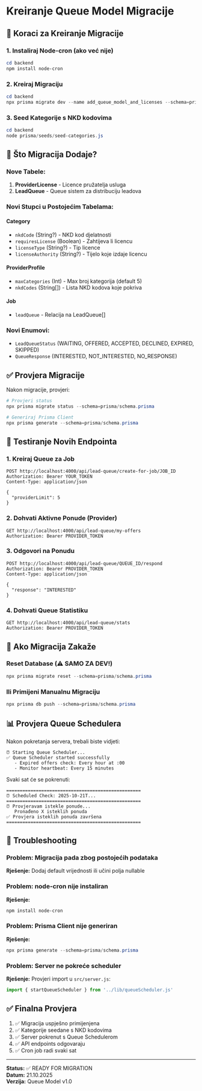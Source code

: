 # Kreiranje Queue Model Migracije

## 🚀 Koraci za Kreiranje Migracije

### 1. Instaliraj Node-cron (ako već nije)
```powershell
cd backend
npm install node-cron
```

### 2. Kreiraj Migraciju
```powershell
cd backend
npx prisma migrate dev --name add_queue_model_and_licenses --schema=prisma/schema.prisma
```

### 3. Seed Kategorije s NKD kodovima
```powershell
cd backend
node prisma/seeds/seed-categories.js
```

## 📝 Što Migracija Dodaje?

### Nove Tabele:
1. **ProviderLicense** - Licence pružatelja usluga
2. **LeadQueue** - Queue sistem za distribuciju leadova

### Novi Stupci u Postojećim Tabelama:

#### Category
- `nkdCode` (String?) - NKD kod djelatnosti
- `requiresLicense` (Boolean) - Zahtijeva li licencu
- `licenseType` (String?) - Tip licence
- `licenseAuthority` (String?) - Tijelo koje izdaje licencu

#### ProviderProfile
- `maxCategories` (Int) - Max broj kategorija (default 5)
- `nkdCodes` (String[]) - Lista NKD kodova koje pokriva

#### Job
- `leadQueue` - Relacija na LeadQueue[]

### Novi Enumovi:
- `LeadQueueStatus` (WAITING, OFFERED, ACCEPTED, DECLINED, EXPIRED, SKIPPED)
- `QueueResponse` (INTERESTED, NOT_INTERESTED, NO_RESPONSE)

## ✅ Provjera Migracije

Nakon migracije, provjeri:

```powershell
# Provjeri status
npx prisma migrate status --schema=prisma/schema.prisma

# Generiraj Prisma Client
npx prisma generate --schema=prisma/schema.prisma
```

## 🧪 Testiranje Novih Endpointa

### 1. Kreiraj Queue za Job
```http
POST http://localhost:4000/api/lead-queue/create-for-job/JOB_ID
Authorization: Bearer YOUR_TOKEN
Content-Type: application/json

{
  "providerLimit": 5
}
```

### 2. Dohvati Aktivne Ponude (Provider)
```http
GET http://localhost:4000/api/lead-queue/my-offers
Authorization: Bearer PROVIDER_TOKEN
```

### 3. Odgovori na Ponudu
```http
POST http://localhost:4000/api/lead-queue/QUEUE_ID/respond
Authorization: Bearer PROVIDER_TOKEN
Content-Type: application/json

{
  "response": "INTERESTED"
}
```

### 4. Dohvati Queue Statistiku
```http
GET http://localhost:4000/api/lead-queue/stats
Authorization: Bearer PROVIDER_TOKEN
```

## 🔧 Ako Migracija Zakaže

### Reset Database (⚠️ SAMO ZA DEV!)
```powershell
npx prisma migrate reset --schema=prisma/schema.prisma
```

### Ili Primijeni Manualnu Migraciju
```powershell
npx prisma db push --schema=prisma/schema.prisma
```

## 📊 Provjera Queue Schedulera

Nakon pokretanja servera, trebali biste vidjeti:

```
⏰ Starting Queue Scheduler...
✅ Queue Scheduler started successfully
   - Expired offers check: Every hour at :00
   - Monitor heartbeat: Every 15 minutes
```

Svaki sat će se pokrenuti:
```
==================================================
⏰ Scheduled Check: 2025-10-21T...
==================================================
⏰ Provjeravam istekle ponude...
   Pronađeno X isteklih ponuda
✅ Provjera isteklih ponuda završena
==================================================
```

## 🚨 Troubleshooting

### Problem: Migracija pada zbog postojećih podataka
**Rješenje:** Dodaj default vrijednosti ili učini polja nullable

### Problem: node-cron nije instaliran
**Rješenje:**
```powershell
npm install node-cron
```

### Problem: Prisma Client nije generiran
**Rješenje:**
```powershell
npx prisma generate --schema=prisma/schema.prisma
```

### Problem: Server ne pokreće scheduler
**Rješenje:** Provjeri import u `src/server.js`:
```javascript
import { startQueueScheduler } from '../lib/queueScheduler.js'
```

## ✅ Finalna Provjera

1. ✅ Migracija uspješno primijenjena
2. ✅ Kategorije seedane s NKD kodovima
3. ✅ Server pokrenut s Queue Schedulerom
4. ✅ API endpoints odgovaraju
5. ✅ Cron job radi svaki sat

---

**Status:** ✅ READY FOR MIGRATION  
**Datum:** 21.10.2025  
**Verzija:** Queue Model v1.0

